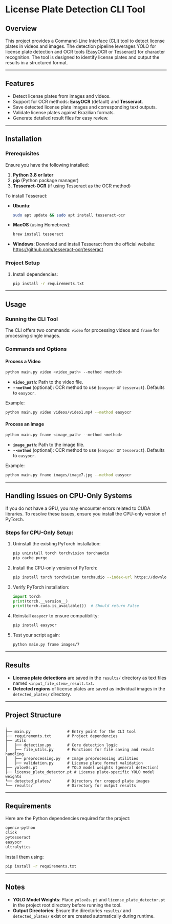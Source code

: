 # License Plate Detection CLI Tool

## Overview
This project provides a Command-Line Interface (CLI) tool to detect license plates in videos and images. The detection pipeline leverages YOLO for license plate detection and OCR tools (EasyOCR or Tesseract) for character recognition. The tool is designed to identify license plates and output the results in a structured format.

---

## Features
- Detect license plates from images and videos.
- Support for OCR methods: **EasyOCR** (default) and **Tesseract**.
- Save detected license plate images and corresponding text outputs.
- Validate license plates against Brazilian formats.
- Generate detailed result files for easy review.

---

## Installation
### Prerequisites
Ensure you have the following installed:
1. **Python 3.8 or later**
2. **pip** (Python package manager)
3. **Tesseract-OCR** (if using Tesseract as the OCR method)

To install Tesseract:
- **Ubuntu**:
  ```bash
  sudo apt update && sudo apt install tesseract-ocr
  ```
- **MacOS** (using Homebrew):
  ```bash
  brew install tesseract
  ```
- **Windows**:
  Download and install Tesseract from the official website: https://github.com/tesseract-ocr/tesseract

### Project Setup
1. Install dependencies:
   ```bash
   pip install -r requirements.txt
   ```

---

## Usage
### Running the CLI Tool
The CLI offers two commands: `video` for processing videos and `frame` for processing single images.

### Commands and Options
#### Process a Video
```bash
python main.py video <video_path> --method <method>
```
- **`video_path`**: Path to the video file.
- **`--method`** (optional): OCR method to use (`easyocr` or `tesseract`). Defaults to `easyocr`.

Example:
```bash
python main.py video videos/video1.mp4 --method easyocr
```

#### Process an Image
```bash
python main.py frame <image_path> --method <method>
```
- **`image_path`**: Path to the image file.
- **`--method`** (optional): OCR method to use (`easyocr` or `tesseract`). Defaults to `easyocr`.

Example:
```bash
python main.py frame images/image7.jpg --method easyocr
```

---

## Handling Issues on CPU-Only Systems
If you do not have a GPU, you may encounter errors related to CUDA libraries. To resolve these issues, ensure you install the CPU-only version of PyTorch.

### Steps for CPU-Only Setup:
1. Uninstall the existing PyTorch installation:
   ```bash
   pip uninstall torch torchvision torchaudio
   pip cache purge
   ```
2. Install the CPU-only version of PyTorch:
   ```bash
   pip install torch torchvision torchaudio --index-url https://download.pytorch.org/whl/cpu
   ```
3. Verify PyTorch installation:
   ```python
   import torch
   print(torch.__version__)
   print(torch.cuda.is_available())  # Should return False
   ```
4. Reinstall `easyocr` to ensure compatibility:
   ```bash
   pip install easyocr
   ```
5. Test your script again:
   ```bash
   python main.py frame images/7
   ```

---

## Results
- **License plate detections** are saved in the `results/` directory as text files named `<input_file_stem>_result.txt`.
- **Detected regions** of license plates are saved as individual images in the `detected_plates/` directory.

---

## Project Structure
```
.
├── main.py                # Entry point for the CLI tool
├── requirements.txt       # Project dependencies
├── utils
│   ├── detection.py       # Core detection logic
│   ├── file_utils.py      # Functions for file saving and result handling
│   ├── preprocessing.py   # Image preprocessing utilities
│   ├── validation.py      # License plate format validation
├── yolov8s.pt             # YOLO model weights (general detection)
├── license_plate_detector.pt # License plate-specific YOLO model weights
└── detected_plates/       # Directory for cropped plate images
└── results/               # Directory for output results
```

---

## Requirements
Here are the Python dependencies required for the project:

```txt
opencv-python
click
pytesseract
easyocr
ultralytics
```

Install them using:
```bash
pip install -r requirements.txt
```

---

## Notes
- **YOLO Model Weights**: Place `yolov8s.pt` and `license_plate_detector.pt` in the project root directory before running the tool.
- **Output Directories**: Ensure the directories `results/` and `detected_plates/` exist or are created automatically during runtime.

